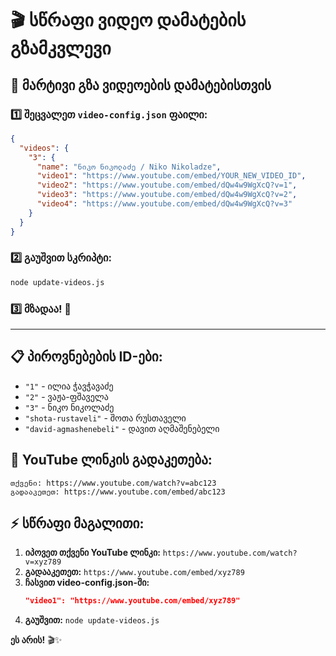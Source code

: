 # 🎬 სწრაფი ვიდეო დამატების გზამკვლევი

## 🚀 **მარტივი გზა ვიდეოების დამატებისთვის**

### **1️⃣ შეცვალეთ `video-config.json` ფაილი:**

```json
{
  "videos": {
    "3": {
      "name": "ნიკო ნიკოლაძე / Niko Nikoladze",
      "video1": "https://www.youtube.com/embed/YOUR_NEW_VIDEO_ID",
      "video2": "https://www.youtube.com/embed/dQw4w9WgXcQ?v=1",
      "video3": "https://www.youtube.com/embed/dQw4w9WgXcQ?v=2",
      "video4": "https://www.youtube.com/embed/dQw4w9WgXcQ?v=3"
    }
  }
}
```

### **2️⃣ გაუშვით სკრიპტი:**

```bash
node update-videos.js
```

### **3️⃣ მზადაა!** 🎉

---

## 📋 **პიროვნებების ID-ები:**

- `"1"` - ილია ჭავჭავაძე
- `"2"` - ვაჟა-ფშაველა  
- `"3"` - ნიკო ნიკოლაძე
- `"shota-rustaveli"` - შოთა რუსთაველი
- `"david-agmashenebeli"` - დავით აღმაშენებელი

## 🔄 **YouTube ლინკის გადაკეთება:**

```
თქვენი: https://www.youtube.com/watch?v=abc123
გადააკეთეთ: https://www.youtube.com/embed/abc123
```

## ⚡ **სწრაფი მაგალითი:**

1. **იპოვეთ თქვენი YouTube ლინკი:** `https://www.youtube.com/watch?v=xyz789`
2. **გადააკეთეთ:** `https://www.youtube.com/embed/xyz789`
3. **ჩასვით video-config.json-ში:**
   ```json
   "video1": "https://www.youtube.com/embed/xyz789"
   ```
4. **გაუშვით:** `node update-videos.js`

**ეს არის!** 🎬✨
